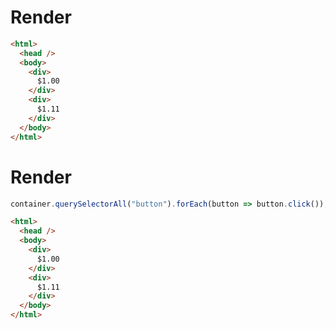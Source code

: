 # Render
```html
<html>
  <head />
  <body>
    <div>
      $1.00
    </div>
    <div>
      $1.11
    </div>
  </body>
</html>
```


# Render
```js
container.querySelectorAll("button").forEach(button => button.click());
```
```html
<html>
  <head />
  <body>
    <div>
      $1.00
    </div>
    <div>
      $1.11
    </div>
  </body>
</html>
```
